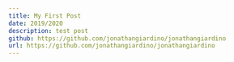 ```yaml
---
title: My First Post
date: 2019/2020
description: test post
github: https://github.com/jonathangiardino/jonathangiardino
url: https://github.com/jonathangiardino/jonathangiardino
---
```

